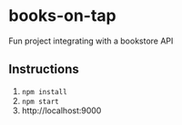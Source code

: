 # books-on-tap

Fun project integrating with a bookstore API

## Instructions

1. `npm install`
2. `npm start`
3. http://localhost:9000
